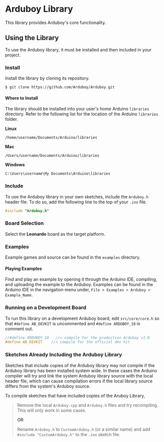 Arduboy Library
===============
This library provides Arduboy's  core functionality.

## Using the Library
To use the Arduboy library, it must be installed and then included in your project.

### Install
Install the library by cloning its repository.
```	
$ git clone https://github.com/Arduboy/Arduboy.git
```

#### Where to Install

The library should be installed into your user's home Arduino `libraries` directory. Refer to the following list for the location of the Arduino `libraries` folder.

**Linux**
```
/home/username/Documents/Arduino/libraries
```
**Mac**
```
/Users/username/Documents/Arduino/libraries
```
**Windows**
```
C:\Users\username\My Documents\Arduino\libraries
```

### Include
To use the Arduboy library in your own sketches, include the `Arduboy.h` header file. To do so, add the following line to the top of your `.ino` file.
```C
#include "Arduboy.h"
```

### Board Selection
Select the **Leonardo** board as the target platform.

### Examples
Example games and source can be found in the `examples` directory.

#### Playing Examples
Find and play an example by opening it through the Arduino IDE, compiling, and uploading the example to the Arduboy.
Examples can be found in the Arduino IDE in the navigation menu under, `File > Examples > Arduboy > Example_Name`.

### Running on a Development Board
To run this library on a development Arduboy board, edit `src/core/core.h` so that `#define AB_DEVKIT` is uncommented and `#define ARDUBOY_10` is comment out.

```cpp
//#define ARDUBOY_10   //< compile for the production Arduboy v1.0
#define AB_DEVKIT    //< compile for the official dev kit
```

### Sketches Already Including the Arduboy Library
Sketches that include copies of the Arduboy library may not compile if the Arduboy library has been installed system wide. In these cases the Arduino compiler will try and link the system Arduboy library source with the local header file, which can cause compilation errors if the local library source differs from the system's Arduboy source.

To compile sketches that have included copies of the Aruboy Library,

>Remove the local `Arduboy.cpp` and `Arduboy.h` files and try recompiling. This will only work in some cases.
>
>**OR**
>
>Rename `Arduboy.h` to `CustomArduboy.h` (or a similar name) and add `#include "CustomArduboy.h"` to the `.ino` sketch file. 
